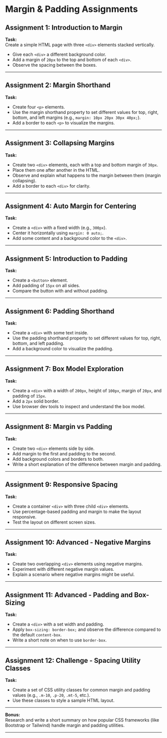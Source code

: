 # Margin & Padding Assignments

## Assignment 1: Introduction to Margin

**Task:**  
Create a simple HTML page with three `<div>` elements stacked vertically.  
- Give each `<div>` a different background color.
- Add a margin of `20px` to the top and bottom of each `<div>`.
- Observe the spacing between the boxes.

---

## Assignment 2: Margin Shorthand

**Task:**  
- Create four `<p>` elements.
- Use the margin shorthand property to set different values for top, right, bottom, and left margins (e.g., `margin: 10px 20px 30px 40px;`).
- Add a border to each `<p>` to visualize the margins.

---

## Assignment 3: Collapsing Margins

**Task:**  
- Create two `<div>` elements, each with a top and bottom margin of `30px`.
- Place them one after another in the HTML.
- Observe and explain what happens to the margin between them (margin collapsing).
- Add a border to each `<div>` for clarity.

---

## Assignment 4: Auto Margin for Centering

**Task:**  
- Create a `<div>` with a fixed width (e.g., `300px`).
- Center it horizontally using `margin: 0 auto;`.
- Add some content and a background color to the `<div>`.

---

## Assignment 5: Introduction to Padding

**Task:**  
- Create a `<button>` element.
- Add padding of `15px` on all sides.
- Compare the button with and without padding.

---

## Assignment 6: Padding Shorthand

**Task:**  
- Create a `<div>` with some text inside.
- Use the padding shorthand property to set different values for top, right, bottom, and left padding.
- Add a background color to visualize the padding.

---

## Assignment 7: Box Model Exploration

**Task:**  
- Create a `<div>` with a width of `200px`, height of `100px`, margin of `20px`, and padding of `15px`.
- Add a `2px` solid border.
- Use browser dev tools to inspect and understand the box model.

---

## Assignment 8: Margin vs Padding

**Task:**  
- Create two `<div>` elements side by side.
- Add margin to the first and padding to the second.
- Add background colors and borders to both.
- Write a short explanation of the difference between margin and padding.

---

## Assignment 9: Responsive Spacing

**Task:**  
- Create a container `<div>` with three child `<div>` elements.
- Use percentage-based padding and margin to make the layout responsive.
- Test the layout on different screen sizes.

---

## Assignment 10: Advanced - Negative Margins

**Task:**  
- Create two overlapping `<div>` elements using negative margins.
- Experiment with different negative margin values.
- Explain a scenario where negative margins might be useful.

---

## Assignment 11: Advanced - Padding and Box-Sizing

**Task:**  
- Create a `<div>` with a set width and padding.
- Apply `box-sizing: border-box;` and observe the difference compared to the default `content-box`.
- Write a short note on when to use `border-box`.

---

## Assignment 12: Challenge - Spacing Utility Classes

**Task:**  
- Create a set of CSS utility classes for common margin and padding values (e.g., `.m-10`, `.p-20`, `.mt-5`, etc.).
- Use these classes to style a sample HTML layout.

---

**Bonus:**  
Research and write a short summary on how popular CSS frameworks (like Bootstrap or Tailwind) handle margin and padding utilities.

---
